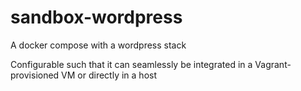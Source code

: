 # sandbox-wordpress
A docker compose with a wordpress stack

Configurable such that it can seamlessly be integrated in a Vagrant-provisioned VM or directly in a host
